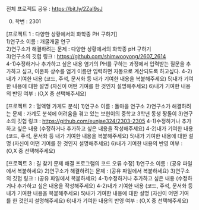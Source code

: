 전체 프로젝트 공유 : https://bit.ly/2ZaI9sJ

0. 학번 : 2301<br>

[프로젝트 1 : 다양한 상황에서의 화학종 PH 구하기]<br>
1)연구소 이름 : 개굴개굴 연구<br>
2)연구소가 해결하려는 문제 : 다양한 상황에서의 화학종 pH 구하기<br>
3)연구소의 깃헙 링크 : https://github.com/shimwooyong/2607_2614<br>
4-1)수정하거나 추가하고 싶은 내용
염기의 PH를 구하는 과정에서 입력받는 질문을 추가하고 싶고, 이온화 상수를 염기 이름만 입력하면 자동으로 계산되도록 하고싶다.
4-2)내가 기여한 내용
(코드, 주석, 문서화 등 내가 기여한 내용을 복붙해주세요)
5)내가 기여한 내용에 대한 설명
(자신이 어떤 기여를 한 것인지 설명해주세요)
6)내가 기여한 내용의 반영 여부 : (O,X 중 선택해주세요)

[프로젝트 2 : 혈액형 가게도 분석]
1)연구소 이름 : 돌마을 연구소
2)연구소가 해결하려는 문제 : 가계도 분석에 어려움을 겪고 있는 보현이의 중학교 3학년 동생 짱돌이
3)연구소의 깃헙 링크 : https://github.com/eunjae324/2303-2305
4-1)수정하거나 추가하고 싶은 내용
(수정하거나 추가하고 싶은 내용을 작성해주세요)
4-2)내가 기여한 내용
(코드, 주석, 문서화 등 내가 기여한 내용을 복붙해주세요)
5)내가 기여한 내용에 대한 설명
(자신이 어떤 기여를 한 것인지 설명해주세요)
6)내가 기여한 내용의 반영 여부 : (O,X 중 선택해주세요)

[프로젝트 3 : 길 찾기 문제 해결 프로그램의 코드 오류 수정]
1)연구소 이름 : (공유 파일에서 복붙하세요)
2)연구소가 해결하려는 문제 : (공유 파일에서 복붙하세요)
3)연구소의 깃헙 링크 : (공유 파일에서 복붙하세요)
4-1)수정하거나 추가하고 싶은 내용
(수정하거나 추가하고 싶은 내용을 작성해주세요)
4-2)내가 기여한 내용
(코드, 주석, 문서화 등 내가 기여한 내용을 복붙해주세요)
5)내가 기여한 내용에 대한 설명
(자신이 어떤 기여를 한 것인지 설명해주세요)
6)내가 기여한 내용의 반영 여부 : (O,X 중 선택해주세요)
